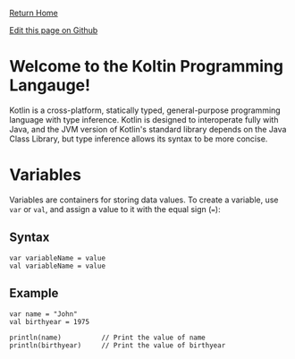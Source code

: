 [Return Home](https://mangoisbest.github.io/code-helper/)

[Edit this page on Github](https://github.com/mangoisbest/code-helper/edit/main/src/pages/Koltin/Koltin.md)

# Welcome to the Koltin Programming Langauge!

Kotlin is a cross-platform, statically typed, general-purpose programming language with type inference. Kotlin is designed to interoperate fully with Java, and the JVM version of Kotlin's standard library depends on the Java Class Library, but type inference allows its syntax to be more concise.

# Variables

Variables are containers for storing data values. To create a variable, use ```var``` or ```val```, and assign a value to it with the equal sign (```=```):

## Syntax

```koltin
var variableName = value
val variableName = value
```

## Example 

```koltin
var name = "John"
val birthyear = 1975

println(name)          // Print the value of name
println(birthyear)     // Print the value of birthyear
```